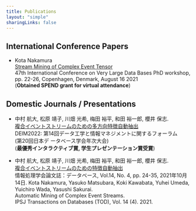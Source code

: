```yaml
---
title: Publications
layout: "simple"
sharingLinks: false
---
```


<!-- ## International Journal / Conference Papers -->
## International Conference Papers
- Kota Nakamura  
[Stream Mining of Complex Event Tensor]()  
47th International Conference on Very Large Data Bases PhD workshop, pp. 22-26, Copenhagen, Denmark, August 16 2021  
(**Obtained SPEND grant for virtual attendance**)


## Domestic Journals / Presentations
- 中村 航大, 松原 靖子, 川畑 光希, 梅田 裕平, 和田 裕一郎, 櫻井 保志. \
[複合イベントストリームのための多方向特徴自動抽出]()\
DEIM2022: 第14回データ工学と情報マネジメントに関するフォーラム\
(第20回日本デ ータベース学会年次大会)\
(**最優秀インタラクティブ賞, 学生プレゼンテーション賞受賞**)

- 中村 航大, 松原 靖子, 川畑 光希, 梅田 裕平, 和田 裕一郎, 櫻井 保志. \
[複合イベントストリームのための特徴自動抽出]()\
情報処理学会論文誌：データベース, Vol.14, No. 4, pp. 24-35, 2021年10月14日.
Kota Nakamura, Yasuko Matsubara, Koki Kawabata, Yuhei Umeda, Yuichiro Wada, Yasushi Sakurai.  
Automatic Mining of Complex Event Streams.  
IPSJ Transactions on Databases (TOD), Vol. 14 (4). 2021.


